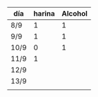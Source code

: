 | día  | harina | Alcohol |
| ---- | ------ | ------- |
| 8/9  | 1      | 1       |
| 9/9  | 1      | 1       |
| 10/9 | 0      | 1       |
| 11/9 | 1      |         |
| 12/9 |        |         |
| 13/9 |        |         |
|      |        |         |
